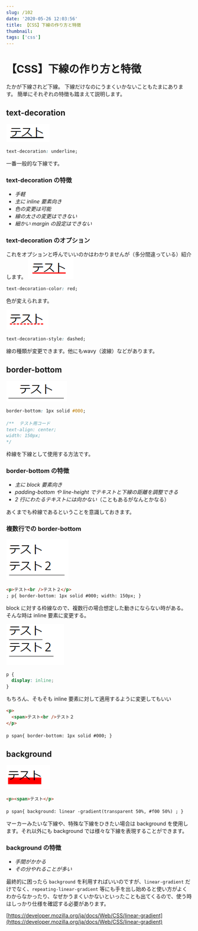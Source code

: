 ```yaml
---
slug: /102
date: '2020-05-26 12:03:56'
title: 【CSS】下線の作り方と特徴
thumbnail:
tags: ['css']
---
```


# 【CSS】下線の作り方と特徴

たかが下線されど下線。
下線だけなのにうまくいかないこともたまにあります。
簡単にそれぞれの特徴も踏まえて説明します。

## text-decoration

![image](../../../../images/2020/05/image-26.png)

```css
text-decoration: underline;
```

一番一般的な下線です。

### text-decoration の特徴

- _手軽_
- _主に inline 要素向き_
- _色の変更は可能_
- _線の太さの変更はできない_
- _細かい margin の設定はできない_

### text-decoration のオプション

これをオプションと呼んでいいのかはわかりませんが（多分間違っている）紹介します。
![image](../../../../images/2020/05/image-27.png)

```css
text-decoration-color: red;
```

色が変えられます。

![image](../../../../images/2020/05/image-28.png)

```css
text-decoration-style: dashed;
```

線の種類が変更できます。他にもwavy（波線）などがあります。

## border-bottom

![image](../../../../images/2020/05/image-29.png)

```css
border-bottom: 1px solid #000;

/**  テスト用コード
text-align: center;
width: 150px;
*/
```

枠線を下線として使用する方法です。

### border-bottom の特徴

- _主に block 要素向き_
- _padding-bottom や line-height でテキストと下線の距離を調整できる_
- _2 行にわたるテキストには向かない_（こともあるがなんとかなる）

あくまでも枠線であるということを意識しておきます。

### 複数行での border-bottom

![image](../../../../images/2020/05/image-30.png)

```html
<p>テスト<br />テスト２</p>
; p{ border-bottom: 1px solid #000; width: 150px; }
```

block に対する枠線なので、複数行の場合想定した動きにならない時がある。
そんな時は inline 要素に変更する。

![image](../../../../images/2020/05/image-31.png)

```css
p {
  display: inline;
}
```

もちろん、そもそも inline 要素に対して適用するように変更してもいい

```html
<p>
  <span>テスト<br />テスト２
</p>

p span{ border-bottom: 1px solid #000; }
```

## background

![image](../../../../images/2020/05/image-32.png)

```html
<p><span>テスト</p>

p span{ background: linear -gradient(transparent 50%, #f00 50%) ; }
```

マーカーみたいな下線や、特殊な下線をひきたい場合は background を使用します。それ以外にも background では様々な下線を表現することができます。

### background の特徴

- _手間がかかる_
- _その分やれることが多い_

最終的に困ったら `background` を利用すればいいのですが、`linear-gradient` だけでなく、`repeating-linear-gradient` 等にも手を出し始めると使い方がよくわからなかったり、なぜかうまくいかないといったことも出てくるので、使う時はしっかり仕様を確認する必要があります。

[https://developer.mozilla.org/ja/docs/Web/CSS/linear-gradient](https://developer.mozilla.org/ja/docs/Web/CSS/linear-gradient)

